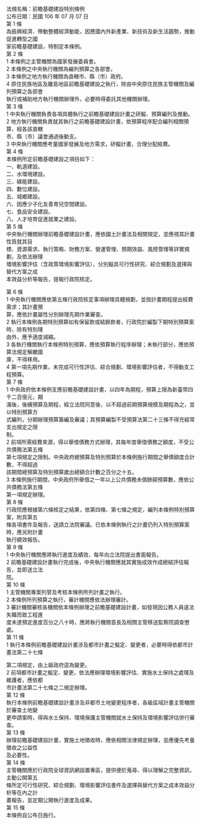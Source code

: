 法規名稱：前瞻基礎建設特別條例  
公布日期：民國 106 年 07 月 07 日  
第 1 條  
為振興經濟、帶動整體經濟動能，因應國內外新產業、新技術及新生活趨勢，推動促進轉型之國  
家前瞻基礎建設，特制定本條例。  
第 2 條  
1 本條例之主管機關為國家發展委員會。  
2 本條例之中央執行機關為編列預算之各部會。  
3 本條例之地方執行機關為直轄市、縣（市）政府。  
4 原住民族地區及離島地區前瞻基礎建設之執行，除由中央原住民族主管機關及編列預算之各部會  
執行或補助地方執行機關辦理外，必要時得委託其他機關辦理。  
第 3 條  
1 中央執行機關負責各項具體執行之前瞻基礎建設計畫之研擬、預算編列及推動。  
2 地方執行機關負責就其執行之前瞻基礎建設計畫，依預算程序配合編列相關預算，經各該直轄  
市、縣（市）議會通過後動支。  
3 中央執行機關應考量國家發展及地方需求，研擬計畫，合理分配經費。  
第 4 條  
本條例所定前瞻基礎建設之項目如下：  
一、軌道建設。  
二、水環境建設。  
三、綠能建設。  
四、數位建設。  
五、城鄉建設。  
六、因應少子化友善育兒空間建設。  
七、食品安全建設。  
八、人才培育促進就業之建設。  
第 5 條  
中央執行機關辦理前瞻基礎建設計畫，應依國土計畫法及相關規定，並應視其計畫性質就其目  
標、資源需求、執行策略、財務方案、營運管理、預期效益、風險管理等詳實規劃，及依法辦理  
環境影響評估（含政策環境影響評估），分別擬具可行性研究、綜合規劃及選擇與替代方案之成  
本效益分析等報告，提報行政院核定。  


第 6 條  
1 中央執行機關應依第五條行政院核定事項辦理具體規劃，並按計畫期程提出經費需求；其計畫預  
算，應依計畫屬性分別辦理先期作業審查。  
2 執行本條例各期特別預算如有保留款或結餘款者，行政院於編製下期特別預算案時，除有特別理  
由外，應予適度減縮。  
3 各執行機關執行本條例特別預算，應依預算執行程序辦理；未執行部分，應依預算法規定解繳國  
庫，不得移用。  
4 第一項先期作業，未完成可行性評估、綜合規劃、環境影響評估者，不得動支工程預算。  
第 7 條  
1 中央政府依本條例支應前瞻基礎建設計畫，以四年為期程，預算上限為新臺幣四千二百億元，期  
滿後，後續預算及期程，經立法院同意後，以不超過前期預算規模及期程為之，並以特別預算方  
式編列，分期辦理預算籌編及審議；其預算編製不受預算法第二十三條不得充經常支出規定之限  
制。  
2 前項所需經費來源，得以舉借債務方式辦理，其每年度舉借債務之額度，不受公共債務法第五條  
第七項規定之限制。中央政府總預算及特別預算於本條例施行期間之舉債額度合計數，不得超過  
該期間總預算及特別預算歲出總額合計數之百分之十五。  
3 本條例施行期間，中央政府所舉借之一年以上公共債務未償餘額預算數，應依公共債務法第五條  
第一項規定辦理。  
第 8 條  
行政院應根據第六條核定之結果，依第四條、第七條之規定，編列本條例特別預算案，附具第五  
條各項書件及報告，送請立法院審議。已依本條例執行之計畫仍列入特別預算案時，應另附計畫  
執行績效報告。  
第 9 條  
1 中央執行機關應將執行進度及績效，每年向立法院提出書面報告。  
2 前瞻基礎建設計畫執行完成後，中央執行機關應就其實施成效作成總結評估報告，並即送立法  
院。  
第 10 條  
1 主管機關專案列管及考核本條例所列計畫之執行。  
2 本條例所列預算之執行，審計機關應依法辦理審計。  
3 審計機關審核各機關依本條例辦理之前瞻基礎建設計畫，如發現因公務人員違法失職而致工程進  
度未達預定進度百分之八十時，應將執行機關首長及相關主管移送監察院調查懲處。  
第 11 條  
1 執行本條例前瞻基礎建設計畫涉及都市計畫之擬定、變更者，必要時得依都市計畫法第二十七條  


第二項規定，由上級政府逕為變更。  
2 前項都市計畫之擬定、變更，依法應辦理環境影響評估、實施水土保持之處理及維護者，應依都  
市計畫法第二十七條之二規定辦理。  
第 12 條  
執行本條例前瞻基礎建設計畫涉及非都市土地變更程序者，各級區域計畫主管機關於審查土地變  
更申請案時，得與水土保持、環境保護主管機關就水土保持及環境影響評估併行審查。  
第 13 條  
辦理前瞻基礎建設計畫，實施土地徵收時，應依相關法律規定辦理，並應優先考量徵收之公益性  
及必要性。  
第 14 條  
主管機關應於行政院全球資訊網設置專區，提供便於蒐尋、得以理解之完整資訊，主動公開第五  
條所定可行性研究、綜合規劃、環境影響評估書件及選擇與替代方案之成本效益分析等在內之計  
畫報告，並定期公開執行進度及成果。  
第 15 條  
本條例自公布日施行。  


